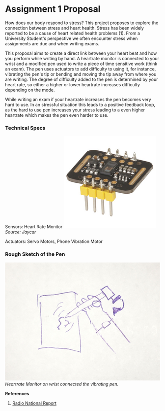 # Assignment 1 Proposal

How does our body respond to stress? This project proposes to explore the connection
between stress and heart health. Stress has been widely reported to be a cause
of heart related health problems (1). From a University Student's perspective we
often encounter stress when assignments are due and when writing exams.

This proposal aims to create a direct link between your heart beat and how you
perform while writing by hand. A heartrate monitor is connected to your wrist
and a modified pen used to write a piece of time sensitive work (think an exam).
The pen uses actuators to add difficulty to using it, for instance, vibrating the 
pen's tip or bending and moving the tip away from where you are writing. The degree of
difficulty added to the pen is determined by your heart rate, so either a higher or lower
heartrate increases difficulty depending on the mode.

While writing an exam if your heartrate increases the pen becomes very hard to
use. In an stressful situation this leads to a positive feedback loop, as the
hard to use pen increases your stress leading to a even higher heartrate which 
makes the pen even harder to use.

### Technical Specs
Sensors: Heart Rate Monitor
![heartbeat](/hb-sensor.jpg)
_Source: Jaycar_

Actuators: Servo Motors, Phone Vibration Motor

### Rough Sketch of the Pen

![Rough Sketch of the pen](/pen.jpg)
*Heartrate Monitor on wrist connected the vibrating pen.*

**References**
1. [Radio National Report](https://www.abc.net.au/radionational/programs/healthreport/mental-stress-and-heart-health/13674626)
